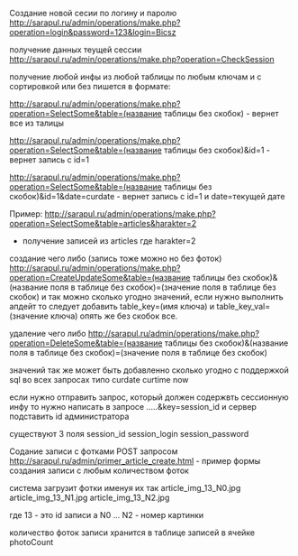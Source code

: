 Создание новой сесии по логину и паролю
http://sarapul.ru/admin/operations/make.php?operation=login&password=123&login=Bicsz

получение данных теущей сессии
http://sarapul.ru/admin/operations/make.php?operation=CheckSession


получение любой инфы из любой таблицы по любым ключам и с сортировкой или без пишется в формате:

http://sarapul.ru/admin/operations/make.php?operation=SelectSome&table=(название таблицы без скобок)    - вернет все из талицы

http://sarapul.ru/admin/operations/make.php?operation=SelectSome&table=(название таблицы без скобок)&id=1    - вернет запись с id=1

http://sarapul.ru/admin/operations/make.php?operation=SelectSome&table=(название таблицы без скобок)&id=1&date=curdate    - вернет запись с id=1 и date=текущей дате

Пример:
http://sarapul.ru/admin/operations/make.php?operation=SelectSome&table=articles&harakter=2
- получение записей из articles где harakter=2




создание чего либо (запись тоже можно но без фоток)
http://sarapul.ru/admin/operations/make.php?operation=CreateUpdateSome&table=(название таблицы без скобок)&(название поля в таблице  без скобок)=(значение поля в таблице без скобок)
и так можно сколько угодно значений, если нужно выполнить апдейт то следует добавить table_key=(имя ключа) и table_key_val=(значение ключа)  опять же без скобок все.

удаление чего либо
http://sarapul.ru/admin/operations/make.php?operation=DeleteSome&table=(название таблицы без скобок)&(название поля в таблице  без скобок)=(значение поля в таблице без скобок)

значений так же может быть добавленно сколько угодно с поддержкой sql во всех запросах типо curdate curtime now 


если нужно отправить запрос, который должен содержвть сессионную инфу то нужно написать в запросе .....&key=session_id и сервер подставить id администратора

существуют 3 поля
session_id
session_login
session_password






Содание записи с фотками POST запросом
http://sarapul.ru/admin/primer_article_create.html - пример формы создания записи с любым количеством фоток

система загрузит фотки именуя их так
article_img_13_N0.jpg
article_img_13_N1.jpg
article_img_13_N2.jpg

где 13 - это id записи 
а N0 ... N2 - номер картинки

количество фоток записи хранится в таблице записей в ячейке photoCount